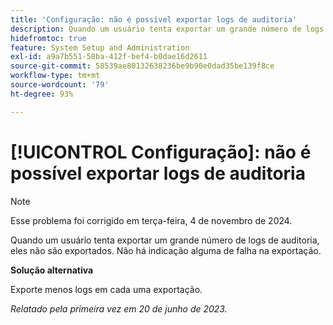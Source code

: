 ```yaml
---
title: 'Configuração: não é possível exportar logs de auditoria'
description: Quando um usuário tenta exportar um grande número de logs de auditoria, eles não são exportados. Não há indicação alguma de falha na exportação.
hidefromtoc: true
feature: System Setup and Administration
exl-id: a9a7b551-58ba-412f-bef4-b0dae16d2611
source-git-commit: 58539ae80132638236be9b90e0dad35be139f8ce
workflow-type: tm+mt
source-wordcount: '79'
ht-degree: 93%

---
```


# [!UICONTROL Configuração]: não é possível exportar logs de auditoria

>[!NOTE]
>
>Esse problema foi corrigido em terça-feira, 4 de novembro de 2024.

Quando um usuário tenta exportar um grande número de logs de auditoria, eles não são exportados. Não há indicação alguma de falha na exportação.

**Solução alternativa**

Exporte menos logs em cada uma exportação.

_Relatado pela primeira vez em 20 de junho de 2023._


